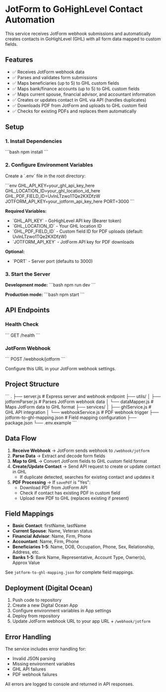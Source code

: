 # JotForm to GoHighLevel Contact Automation

This service receives JotForm webhook submissions and automatically creates contacts in GoHighLevel (GHL) with all form data mapped to custom fields.

## Features

- ✅ Receives JotForm webhook data
- ✅ Parses and validates form submissions
- ✅ Maps beneficiaries (up to 5) to GHL custom fields
- ✅ Maps bank/finance accounts (up to 5) to GHL custom fields
- ✅ Maps current spouse, financial advisor, and accountant information
- ✅ Creates or updates contact in GHL via API (handles duplicates)
- ✅ Downloads PDF from JotForm and uploads to GHL custom field
- ✅ Checks for existing PDFs and replaces them automatically

## Setup

### 1. Install Dependencies

\`\`\`bash
npm install
\`\`\`

### 2. Configure Environment Variables

Create a \`.env\` file in the root directory:

\`\`\`env
GHL_API_KEY=your_ghl_api_key_here
GHL_LOCATION_ID=your_ghl_location_id_here
GHL_PDF_FIELD_ID=UvlnLTzwo1TQe2KXDfzW
JOTFORM_API_KEY=your_jotform_api_key_here
PORT=3000
\`\`\`

**Required Variables:**
- \`GHL_API_KEY\` - GoHighLevel API key (Bearer token)
- \`GHL_LOCATION_ID\` - Your GHL location ID
- \`GHL_PDF_FIELD_ID\` - Custom field ID for PDF uploads (default: UvlnLTzwo1TQe2KXDfzW)
- \`JOTFORM_API_KEY\` - JotForm API key for PDF downloads

**Optional:**
- \`PORT\` - Server port (defaults to 3000)

### 3. Start the Server

**Development mode:**
\`\`\`bash
npm run dev
\`\`\`

**Production mode:**
\`\`\`bash
npm start
\`\`\`

## API Endpoints

### Health Check
\`\`\`
GET /health
\`\`\`

### JotForm Webhook
\`\`\`
POST /webhook/jotform
\`\`\`

Configure this URL in your JotForm webhook settings.

## Project Structure

\`\`\`
.
├── server.js                    # Express server and webhook endpoint
├── utils/
│   ├── jotformParser.js        # Parses JotForm webhook data
│   └── dataMapper.js           # Maps JotForm data to GHL format
├── services/
│   ├── ghlService.js           # GHL API integration
│   └── webhookService.js       # PDF webhook trigger
├── jotform-to-ghl-mapping.json # Field mapping configuration
├── package.json
└── .env.example
\`\`\`

## Data Flow

1. **Receive Webhook** → JotForm sends webhook to `/webhook/jotform`
2. **Parse Data** → Extract and decode form fields
3. **Map to GHL** → Convert JotForm fields to GHL custom field format
4. **Create/Update Contact** → Send API request to create or update contact in GHL
   - If duplicate detected, searches for existing contact and updates it
5. **PDF Processing** → If `savePdf` is "Yes":
   - Download PDF from JotForm API
   - Check if contact has existing PDF in custom field
   - Upload new PDF to GHL (replaces existing if present)

## Field Mappings

- **Basic Contact**: firstName, lastName
- **Current Spouse**: Name, Veteran status
- **Financial Advisor**: Name, Firm, Phone
- **Accountant**: Name, Firm, Phone
- **Beneficiaries 1-5**: Name, DOB, Occupation, Phone, Sex, Relationship, Address, etc.
- **Banks 1-5**: Bank Name, Representative, Account Type, Owner(s), Approx Value

See `jotform-to-ghl-mapping.json` for complete field mappings.

## Deployment (Digital Ocean)

1. Push code to repository
2. Create a new Digital Ocean App
3. Configure environment variables in App settings
4. Deploy from repository
5. Update JotForm webhook URL to your app URL + `/webhook/jotform`

## Error Handling

The service includes error handling for:
- Invalid JSON parsing
- Missing environment variables
- GHL API failures
- PDF webhook failures

All errors are logged to console and returned in API responses.
